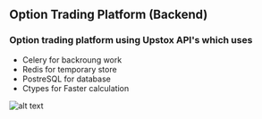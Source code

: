 ## Option Trading Platform (Backend) 

### Option trading platform using Upstox API's which uses
- Celery for backroung work
- Redis for temporary store
- PostreSQL for database
- Ctypes for Faster calculation


![alt text](https://firebasestorage.googleapis.com/v0/b/squarespace-chat.appspot.com/o/images%2Foption-trading.png?alt=media&token=3b95e0a5-8fd9-4f30-a5f1-59a5448ad34e "Option Trading Platform")
